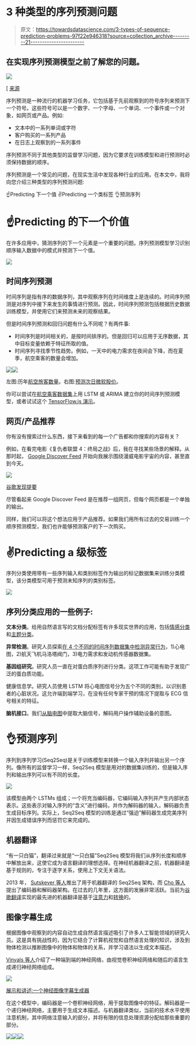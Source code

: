 # 3 种类型的序列预测问题

> 原文：<https://towardsdatascience.com/3-types-of-sequence-prediction-problems-97f22e946318?source=collection_archive---------21----------------------->

## 在实现序列预测模型之前了解您的问题。

![](img/3b88cfb981edc0ecef0d6fd24e0a5944.png)

[ [来源](https://pixabay.com/photos/flight-seagull-sequence-bird-1179587/)

序列预测是一种流行的机器学习任务，它包括基于先前观察到的符号序列来预测下一个符号。这些符号可以是一个数字、一个字母、一个单词、一个事件或一个对象，如网页或产品。例如:

*   文本中的一系列单词或字符
*   客户购买的一系列产品
*   在日志上观察到的一系列事件

序列预测不同于其他类型的监督学习问题，因为它要求在训练模型和进行预测时必须保持数据的顺序。

序列预测是一个常见的问题，在现实生活中发现各种行业的应用。在本文中，我将向您介绍三种类型的序列预测问题:

☝Predicting 下一个值
✌️Predicting 一个类标签
👌预测序列

# ☝Predicting 的下一个价值

在许多应用中，猜测序列的下一个元素是一个重要的问题。序列预测模型学习识别顺序输入数据中的模式并预测下一个值。

![](img/25167a9dff519b7aee7852d65717e142.png)

## 时间序列预测

时间序列是指有序的数据序列，其中观察序列在时间维度上是连续的。时间序列预测是对序列中接下来发生的事情进行预测。因此，时间序列预测包括根据历史数据训练模型，并使用它们来预测未来的观察结果。

但是时间序列预测和回归问题有什么不同呢？有两件事:

*   时间序列是时间相关的，是按时间排序的。但是回归可以应用于无序数据，其中目标变量依赖于特征所取的值。
*   时间序列寻找季节性趋势。例如，一天中的电力需求在夜间会下降，而在夏季，航空乘客的数量会增加。

![](img/069b475253f765614adf5146322a71d7.png)![](img/c4362a67c562b279892716340199befa.png)

左图:历年[航空旅客数量](https://www.kaggle.com/chirag19/air-passengers)。右图:[预测次日微软股价](https://jinglescode.github.io/datascience/2019/05/17/time-series-forecasting-with-tensorflow-js/)。

你可以尝试在[航空乘客数据集](https://www.kaggle.com/chirag19/air-passengers)上用 LSTM 或 ARIMA 建立你的时间序列预测模型，或者试试这个 [TensorFlow.js 演示](https://jinglescode.github.io/datascience/2019/05/17/time-series-forecasting-with-tensorflow-js/)。

## 网页/产品推荐

你有没有搜索过什么东西，接下来看到的每一个广告都和你搜索的内容有关？

例如，在看完电影《复仇者联盟 4：终局之战》后，我在寻找某些场景的解释。从那时起， [Google Discover Feed](https://www.blog.google/products/search/introducing-google-discover/) 开始向我展示围绕漫威电影宇宙的内容，甚至直到今天。

![](img/4b92500f41375d284e1c6c9660921915.png)

[谷歌发现提要](https://www.blog.google/products/search/introducing-google-discover/)

尽管看起来 Google Discover Feed 是在推荐一组网页，但每个网页都是一个单独的输出。

同样，我们可以将这个想法应用于产品推荐。如果我们用所有过去的交易训练一个顺序预测模型，我们也许能够预测客户的下一次购买。

# ✌️Predicting a 级标签

序列分类使用带有一些序列输入和类别标签作为输出的标记数据集来训练分类模型，该分类模型可用于预测未知序列的类别标签。

![](img/f8b01ba618ff7d22b510a64d6da80520.png)

## 序列分类应用的一些例子:

**文本分类**。给用自然语言写的文档分配标签有许多现实世界的应用，包括[情感分类](https://www.aclweb.org/anthology/D16-1058.pdf)和[主题分类](https://arxiv.org/pdf/1602.02373.pdf)。

**异常检测**。研究人员探索[在 4 个不同的时间序列数据集中检测异常行为](https://www.elen.ucl.ac.be/Proceedings/esann/esannpdf/es2015-56.pdf)，1)心电图，2)航天飞机马洛塔阀门，3)电力需求和发动机传感器数据集。

**基因组研究**。研究人员一直在对蛋白质序列进行分类。这项工作可能有助于发现广泛的蛋白质功能。

健康信息学。研究人员使用 LSTM 将心电图信号分为五个不同的类别，以识别患者的心脏状况。这允许端到端学习，在没有任何专家干预的情况下提取与 ECG 信号相关的特征。

**脑机接口**。我们[从脑电图](https://jinglescode.github.io/datascience/2020/02/24/control-exoskeleton-with-your-brain/)中提取大脑信号，解码用户操作辅助设备的意图。

# 👌预测序列

序列到序列学习(Seq2Seq)是关于训练模型来转换一个输入序列并输出另一个序列。像所有的监督学习一样，Seq2Seq 模型是用对的数据集训练的，但是输入序列和输出序列可以有不同的长度。

![](img/3a1b8e1f613bf3abff49089ea04192d6.png)

该模型由两个 LSTMs 组成；一个将充当编码器，它编码输入序列并产生内部状态表示。这些表示对输入序列的“含义”进行编码，并作为解码器的输入，解码器负责生成目标序列。实际上，Seq2Seq 模型的训练是通过“强迫”解码器生成完美序列并因生成错误序列而惩罚它来完成的。

## 机器翻译

“有一只白猫”，翻译过来就是“一只白猫”Seq2Seq 模型将我们从序列长度和顺序中解放出来，这使它成为语言翻译的理想选择。在神经机器翻译之前，机器翻译是基于规则的，专注于逐字关系，使用上下文无关语法。

2013 年， [Sutskever 等人](https://arxiv.org/abs/1409.3215)推出了用于机器翻译的 Seq2Seq 架构，而 [Cho 等人](https://arxiv.xn--org%20%20cs-4t3f/)提出了编码器和解码器架构。在过去的几年里，这方面的发展非常活跃。当前为[谷歌翻译](https://translate.google.com/)实现的最先进的机器翻译是基于[注意力](https://www.tensorflow.org/tutorials/text/nmt_with_attention)和[转换](https://arxiv.org/abs/1706.03762)的。

## 图像字幕生成

根据图像中观察到的内容自动生成自然语言描述吸引了许多人工智能领域的研究人员。这是具有挑战性的，因为它结合了计算机视觉和自然语言处理的知识，涉及到物体检测以推断图像中的物体和物体的关系，并学习语法以生成文本描述。

[Vinyals 等人](https://arxiv.org/pdf/1411.4555.pdf)介绍了一种端到端的神经网络，由视觉卷积神经网络和随后的语言生成递归神经网络组成。

![](img/2a4ddfa3af0fc6dfc805fa463454142c.png)

[展示和讲述:一个神经图像字幕生成器](https://arxiv.org/pdf/1411.4555.pdf)

在这个模型中，编码器是一个卷积神经网络，用于提取图像中的特征。解码器是一个递归神经网络，主要用于生成文本描述。与机器翻译类似，当前的技术水平使用注意机制，其中网络注意输入的部分，并将有限的信息处理资源分配给那些重要的部分。

[![](img/ae286214d12280dde6c3792bd0304bf1.png)](https://www.linkedin.com/in/jingles/)[![](img/d8afcfd63fc37826b061955cfb8a3217.png)](https://towardsdatascience.com/@jinglesnote)[![](img/bdf1026693666c01b19b6d0b7de14d2c.png)](https://jingles.substack.com/subscribe)
